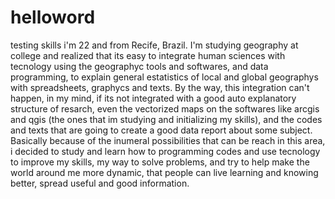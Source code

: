 # helloword
testing skills
i'm 22 and from Recife, Brazil. I'm studying geography at college and realized that its easy to integrate human sciences with tecnology using the geographyc tools and softwares, and data programming, to explain general estatistics of local and global geographys with spreadsheets, graphycs and texts. By the way, this integration can't happen, in my mind, if its not integrated with a good auto explanatory structure of resarch, even the vectorized maps on the softwares like arcgis and qgis (the ones that im studying and initializing my skills), and the codes and texts that are going to create a good data report about some subject. Basically because of the inumeral possibilities that can be reach in this area, i decided to study and learn how to programming codes and use tecnology to improve my skills, my way to solve problems, and try to help make the world around me more dynamic, that people can live learning and knowing better, spread useful and good information.
